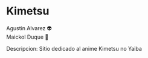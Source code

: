 # Kimetsu
Agustin Alvarez :alien:  
Maickol Duque :poop:
 
Descripcion: Sitio dedicado al anime Kimetsu no Yaiba